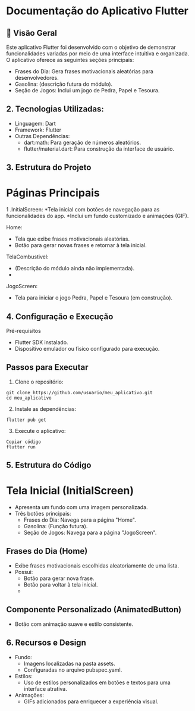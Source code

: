 # Documentação do Aplicativo Flutter

## 🚀 Visão Geral
Este aplicativo Flutter foi desenvolvido com o objetivo de demonstrar funcionalidades variadas por meio de uma interface intuitiva e organizada. O aplicativo oferece as seguintes seções principais:

* Frases do Dia: Gera frases motivacionais aleatórias para desenvolvedores.
* Gasolina: (descrição futura do módulo).
* Seção de Jogos: Inclui um jogo de Pedra, Papel e Tesoura.

  
## 2. Tecnologias Utilizadas:

* Linguagem: Dart
* Framework: Flutter
* Outras Dependências:
  * dart:math: Para geração de números aleatórios.
  * flutter/material.dart: Para construção da interface de usuário.
  
## 3. Estrutura do Projeto

# Páginas Principais
 1 .InitialScreen:
    *Tela inicial com botões de navegação para as funcionalidades do app.
    *Inclui um fundo customizado e animações (GIF).
    
Home:
   * Tela que exibe frases motivacionais aleatórias.
   * Botão para gerar novas frases e retornar à tela inicial.
     
TelaCombustivel:
   * (Descrição do módulo ainda não implementada).
   * 
JogoScreen:
   * Tela para iniciar o jogo Pedra, Papel e Tesoura (em construção).

     
## 4. Configuração e Execução

Pré-requisitos
  * Flutter SDK instalado.
  * Dispositivo emulador ou físico configurado para execução.
    
## Passos para Executar

1. Clone o repositório:
```
git clone https://github.com/usuario/meu_aplicativo.git
cd meu_aplicativo
```

2. Instale as dependências:
```
flutter pub get
```

3. Execute o aplicativo:

```
Copiar código
flutter run
```
## 5. Estrutura do Código
   
# Tela Inicial (InitialScreen)

 * Apresenta um fundo com uma imagem personalizada.
 * Três botões principais:
   * Frases do Dia: Navega para a página "Home".
   * Gasolina: (Função futura).
   * Seção de Jogos: Navega para a página "JogoScreen".
     
## Frases do Dia (Home)

 * Exibe frases motivacionais escolhidas aleatoriamente de uma lista.
 * Possui:
    * Botão para gerar nova frase.
    * Botão para voltar à tela inicial.
    * 
## Componente Personalizado (AnimatedButton)

  * Botão com animação suave e estilo consistente.

    
## 6. Recursos e Design

  * Fundo:
    * Imagens localizadas na pasta assets.
    * Configuradas no arquivo pubspec.yaml.
  * Estilos:
    * Uso de estilos personalizados em botões e textos para uma interface atrativa.
  * Animações:
    * GIFs adicionados para enriquecer a experiência visual.



